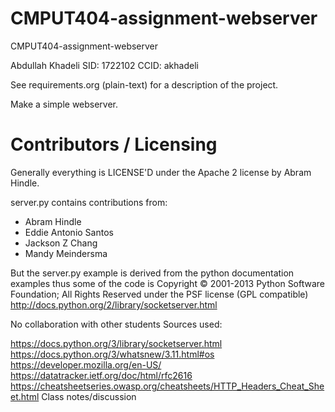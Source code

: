 CMPUT404-assignment-webserver
=============================

CMPUT404-assignment-webserver

Abdullah Khadeli
SID: 1722102
CCID: akhadeli

See requirements.org (plain-text) for a description of the project.

Make a simple webserver.

Contributors / Licensing
========================

Generally everything is LICENSE'D under the Apache 2 license by Abram Hindle.

server.py contains contributions from:

* Abram Hindle
* Eddie Antonio Santos
* Jackson Z Chang
* Mandy Meindersma 

But the server.py example is derived from the python documentation
examples thus some of the code is Copyright © 2001-2013 Python
Software Foundation; All Rights Reserved under the PSF license (GPL
compatible) http://docs.python.org/2/library/socketserver.html

No collaboration with other students
Sources used:

https://docs.python.org/3/library/socketserver.html
https://docs.python.org/3/whatsnew/3.11.html#os
https://developer.mozilla.org/en-US/
https://datatracker.ietf.org/doc/html/rfc2616
https://cheatsheetseries.owasp.org/cheatsheets/HTTP_Headers_Cheat_Sheet.html
Class notes/discussion